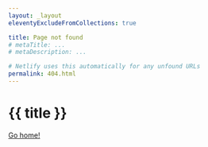 ```yaml
---
layout: _layout
eleventyExcludeFromCollections: true

title: Page not found
# metaTitle: ...
# metaDescription: ...

# Netlify uses this automatically for any unfound URLs
permalink: 404.html
---
```


# {{ title }}

[Go home!](/)

<!-- Uncomment if you use Plausible Analytics (https://plausible.io/docs/404-error-pages-tracking) -->
<!--
<script>
  plausible('404', { props: { path: document.location.pathname } })
</script>
-->
